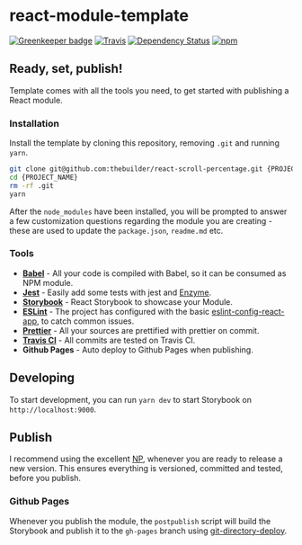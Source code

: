 # react-module-template

[![Greenkeeper badge](https://badges.greenkeeper.io/thebuilder/react-module-template.svg)](https://greenkeeper.io/)
[![Travis](https://travis-ci.org/thebuilder/react-module-template.svg?branch=master)](https://travis-ci.org/thebuilder/react-module-template)
[![Dependency Status](https://david-dm.org/thebuilder/react-module-template.svg)](https://david-dm.org/thebuilder/react-module-template)
[![npm](https://img.shields.io/npm/v/react-module-template.svg)](https://www.npmjs.com/package/react-module-template)


## Ready, set, publish!
Template comes with all the tools you need, to get started with publishing a React module.

### Installation
Install the template by cloning this repository, removing `.git` and running `yarn`.

```sh
git clone git@github.com:thebuilder/react-scroll-percentage.git {PROJECT_NAME}
cd {PROJECT_NAME}
rm -rf .git
yarn
```

After the `node_modules` have been installed, you will be prompted to answer a few customization questions regarding the module you are creating - these are used to update the `package.json`, `readme.md` etc.

### Tools
* **[Babel](https://babeljs.io/)** - All your code is compiled with Babel, so it can be consumed as NPM module.
* **[Jest](http://facebook.github.io/jest/)** - Easily add some tests with jest and [Enzyme](https://github.com/airbnb/enzyme/).
* **[Storybook](https://github.com/storybooks/storybook)** - React Storybook to showcase your Module.
* **[ESLint](http://eslint.org)** - The project has configured with the basic [eslint-config-react-app](https://github.com/facebookincubator/create-react-app/tree/master/packages/eslint-config-react-app), to catch common issues.
* **[Prettier](https://github.com/jlongster/prettier)** - All your sources are prettified with prettier on commit.
* **[Travis CI](https://travis-ci.org/)** - All commits are tested on Travis CI.
* **Github Pages** - Auto deploy to Github Pages when publishing.

## Developing
To start development, you can run `yarn dev` to start Storybook on `http://localhost:9000`.

## Publish
I recommend using the excellent [NP](https://github.com/sindresorhus/np), whenever you are ready to release a new version. This ensures everything is versioned, committed and tested, before you publish.

### Github Pages
Whenever you publish the module, the `postpublish` script will build the Storybook and publish it to the `gh-pages` branch using [git-directory-deploy](https://github.com/lukekarrys/git-directory-deploy).